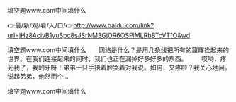 填空题www.com中间填什么

👉最/新/观/看/入/口/👉http://www.baidu.com/link?url=jHz8AcivB1yuSpc8sJSrNM3GjOR6OSPiMLRbBTcVT1O&wd

填空题www.com中间填什么　　网络是什么？是用几条线把所有的窟窿拴起来的世界。在我们连接起来的同时，我们也正在漏掉好多好多的东西。
　　哎哟，疼死我了，我的牙呀！弟弟一只手捂着脸哭着对我说。如何，又疼啦？我关心地问。说起弟弟，他然而个...


填空题www.com中间填什么

